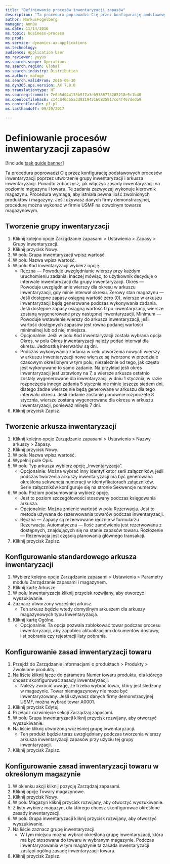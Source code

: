 ```yaml
---
title: "Definiowanie procesów inwentaryzacji zapasów"
description: "Ta procedura poprowadzi Cię przez konfigurację podstawowych procesów inwentaryzacji poprzez utworzenie grupy inwentaryzacji i arkusza inwentaryzacji."
author: MarkusFogelberg
manager: AnnBe
ms.date: 11/14/2016
ms.topic: business-process
ms.prod: 
ms.service: dynamics-ax-applications
ms.technology: 
audience: Application User
ms.reviewer: yuyus
ms.search.scope: Operations
ms.search.region: Global
ms.search.industry: Distribution
ms.author: mafoge
ms.search.validFrom: 2016-06-30
ms.dyn365.ops.version: AX 7.0.0
ms.translationtype: HT
ms.sourcegitcommit: 7e0a5d044133b917a3eb9386773205218e5c1b40
ms.openlocfilehash: c14c846c55a3d821945160835817cd4f467deda9
ms.contentlocale: pl-pl
ms.lasthandoff: 09/29/2017

---
```

# <a name="define-inventory-counting-processes"></a>Definiowanie procesów inwentaryzacji zapasów

[!include [task guide banner](../../includes/task-guide-banner.md)]

Ta procedura poprowadzi Cię przez konfigurację podstawowych procesów inwentaryzacji poprzez utworzenie grupy inwentaryzacji i arkusza inwentaryzacji. Ponadto zobaczysz, jak włączyć zasady inwentaryzacji na poziomie magazynu i towaru. Te zadania zazwyczaj wykonuje kierownik magazynu. Procedura wymaga, aby istniała pewna ilość zwolnionych produktów i magazyny. Jeśli używasz danych firmy demonstracyjnej, procedurę można wykonać w firmie USMF na dowolnym towarze magazynowym.


## <a name="create-a-counting-group"></a>Tworzenie grupy inwentaryzacji
1. Kliknij kolejno opcje Zarządzanie zapasami > Ustawienia > Zapasy > Grupy inwentaryzacji.
2. Kliknij przycisk Nowy.
3. W polu Grupa inwentaryzacji wpisz wartość.
4. W polu Nazwa wpisz wartość.
5. W polu Kod inwentaryzacji wybierz opcję.
    * Ręczna — Powoduje uwzględnianie wierszy przy każdym uruchomieniu zadania. Inaczej mówiąc, to użytkownik decyduje o interwale inwentaryzacji dla grupy inwentaryzacji.  Okres — Powoduje uwzględnianie wierszy dla okresu w arkuszu inwentaryzacji, gdy minie interwał okresu.   Zerowy stan magazynu — Jeśli dostępne zapasy osiągną wartość zero (0), wiersze w arkuszu inwentaryzacji będą generowane podczas wykonywania zadania. Jeśli dostępne zapasy osiągną wartość 0 po inwentaryzacji, wiersze zostaną wygenerowane przy następnej inwentaryzacji.   Minimum — Powoduje wstawienie wierszy do arkusza inwentaryzacji, jeśli wartość dostępnych zapasów jest równa podanej wartości minimalnej lub od niej mniejsza.  
    * Opcjonalnie: Jeśli w polu Kod inwentaryzacji została wybrana opcja Okres, w polu Okres inwentaryzacji należy podać interwał dla okresu. Jednostką interwałów są dni.  
    * Podczas wykonywania zadania w celu utworzenia nowych wierszy w arkuszu inwentaryzacji nowe wiersze są tworzone w przedziale czasowym określonym w tym polu, niezależnie od tego, jak często jest wykonywane to samo zadanie. Na przykład jeśli okres inwentaryzacji jest ustawiony na 7, a wiersze arkusza ostatnio zostały wygenerowane dla inwentaryzacji w dniu 1 stycznia, w razie rozpoczęcia innego zadania 5 stycznia nie minie jeszcze siedem dni, dlatego żadne wiersze nie będą generowane w arkuszu dla tego interwału okresu. Jeśli zadanie zostanie ponownie rozpoczęte 8 stycznia, wiersze zostaną wygenerowane dla okresu w arkuszu inwentaryzacji, ponieważ minęło 7 dni.  
6. Kliknij przycisk Zapisz.

## <a name="create-a-counting-journal-name"></a>Tworzenie arkusza inwentaryzacji
1. Kliknij kolejno opcje Zarządzanie zapasami > Ustawienia > Nazwy arkuszy > Zapasy.
2. Kliknij przycisk Nowy.
3. W polu Nazwa wpisz wartość.
4. Wypełnij pole Opis.
5. W polu Typ arkusza wybierz opcję „Inwentaryzacja”.
    * Opcjonalnie: Można wybrać inny identyfikator serii załączników, jeśli podczas tworzenia arkuszy inwentaryzacji ma być generowana określona sekwencja numeracji w identyfikatorach załączników. Serie załączników konfiguruje się na stronie Sekwencje numerów.  
6. W polu Poziom podsumowania wybierz opcję.
    * Jest to poziom szczegółowości stosowany podczas księgowania arkusza.  
    * Opcjonalnie: Można zmienić wartość w polu Rezerwacja. Jest to metoda używana do rezerwowania towarów podczas inwentaryzacji.   
    * Ręczna — Zapasy są rezerwowane ręcznie w formularzu Rezerwacja.   Automatyczna — Ilość zamówienia jest rezerwowana z dostępnych, znajdujących się na stanie zapasów towaru.   Rozłożenie — Rezerwacja jest częścią planowania głównego transakcji.  
7. Kliknij przycisk Zapisz.

## <a name="set-standard-counting-journal-name"></a>Konfigurowanie standardowego arkusza inwentaryzacji
1. Wybierz kolejno opcje Zarządzanie zapasami > Ustawienia > Parametry modułu Zarządzanie zapasami i magazynem.
2. Kliknij kartę Arkusze.
3. W polu Inwentaryzacja kliknij przycisk rozwijany, aby otworzyć wyszukiwanie.
4. Zaznacz utworzony wcześniej arkusz.
    * Ten arkusz będzie wtedy domyślnym arkuszem dla arkuszy magazynowych typu Inwentaryzacja.  
5. Kliknij kartę Ogólne.
    * Opcjonalnie: Ta opcja pozwala zablokować towar podczas procesu inwentaryzacji, aby zapobiec aktualizacjom dokumentów dostawy, list pobrania czy rejestracji listy pobrania.  

## <a name="set-the-counting-policy-for-an-item"></a>Konfigurowanie zasad inwentaryzacji towaru
1. Przejdź do Zarządzanie informacjami o produktach > Produkty > Zwolnione produkty.
2. Na liście kliknij łącze do parametru Numer towaru produktu, dla którego chcesz skonfigurować zasady inwentaryzacji.
    * Należy zwrócić uwagę, że trzeba wybrać towar, który jest śledzony w magazynie. Towar niemagazynowy nie może być inwentaryzowany. Jeśli używasz danych firmy demonstracyjnej USMF, można wybrać towar A0001.  
3. Kliknij przycisk Edytuj.
4. Przełącz rozwinięcie sekcji Zarządzaj zapasami.
5. W polu Grupa inwentaryzacji kliknij przycisk rozwijany, aby otworzyć wyszukiwanie.
6. Na liście kliknij utworzoną wcześniej grupę inwentaryzacji.
    * Ten produkt będzie teraz uwzględniany podczas tworzenia wierszy arkusza inwentaryzacji zapasów przy użyciu tej grupy inwentaryzacji.  
7. Kliknij przycisk Zapisz.

## <a name="set-the-counting-policy-for-an-item-in-a-specific-warehouse"></a>Konfigurowanie zasad inwentaryzacji towaru w określonym magazynie
1. W okienku akcji kliknij pozycję Zarządzaj zapasami.
2. Kliknij opcję Towary magazynowe.
3. Kliknij przycisk Nowy.
4. W polu Magazyn kliknij przycisk rozwijany, aby otworzyć wyszukiwanie.
5. Z listy wybierz magazyn, dla którego chcesz skonfigurować określone zasady inwentaryzacji.
6. W polu Grupa inwentaryzacji kliknij przycisk rozwijany, aby otworzyć wyszukiwanie.
7. Na liście zaznacz grupę inwentaryzacji.
    * W tym miejscu można wybrać określoną grupę inwentaryzacji, która ma być stosowana do towaru w wybranym magazynie. Podczas inwentaryzowania w tym magazynie ta zasada inwentaryzacji zastąpi ogólną zasadę inwentaryzacji towaru.  
8. Kliknij przycisk Zapisz.


